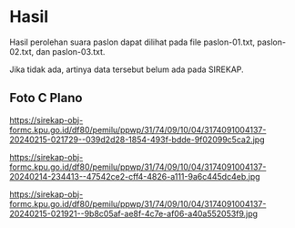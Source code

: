 # Hasil

Hasil perolehan suara paslon dapat dilihat pada file paslon-01.txt, paslon-02.txt, dan paslon-03.txt.

Jika tidak ada, artinya data tersebut belum ada pada SIREKAP.

## Foto C Plano

https://sirekap-obj-formc.kpu.go.id/df80/pemilu/ppwp/31/74/09/10/04/3174091004137-20240215-021729--039d2d28-1854-493f-bdde-9f02099c5ca2.jpg

https://sirekap-obj-formc.kpu.go.id/df80/pemilu/ppwp/31/74/09/10/04/3174091004137-20240214-234413--47542ce2-cff4-4826-a111-9a6c445dc4eb.jpg

https://sirekap-obj-formc.kpu.go.id/df80/pemilu/ppwp/31/74/09/10/04/3174091004137-20240215-021921--9b8c05af-ae8f-4c7e-af06-a40a552053f9.jpg
